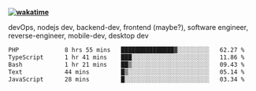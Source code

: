 **[![wakatime](https://wakatime.com/badge/user/87646243-158a-4241-a3cb-668e1fa2dbb8.svg)](https://wakatime.com/@87646243-158a-4241-a3cb-668e1fa2dbb8?style=plastic)**


devOps, nodejs dev, backend-dev, frontend (maybe?), software engineer, reverse-engineer, mobile-dev, desktop dev

<!--START_SECTION:waka-->

```txt
PHP             8 hrs 55 mins   ███████████████▓░░░░░░░░░   62.27 %
TypeScript      1 hr 41 mins    ███░░░░░░░░░░░░░░░░░░░░░░   11.86 %
Bash            1 hr 21 mins    ██▒░░░░░░░░░░░░░░░░░░░░░░   09.43 %
Text            44 mins         █▒░░░░░░░░░░░░░░░░░░░░░░░   05.14 %
JavaScript      28 mins         █░░░░░░░░░░░░░░░░░░░░░░░░   03.34 %
```

<!--END_SECTION:waka-->
